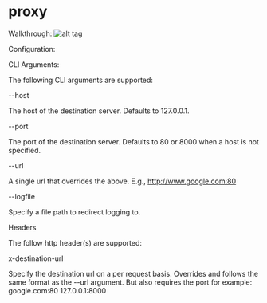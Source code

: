 # proxy

Walkthrough:
![alt tag](https://raw.githubusercontent.com/theonekaran/proxy/walkthrough.gif)


Configuration:

CLI Arguments:

The following CLI arguments are supported:

--host

The host of the destination server. Defaults to 127.0.0.1.

--port

The port of the destination server. Defaults to 80 or 8000 when a host is not specified.

--url

A single url that overrides the above. E.g., http://www.google.com:80 

--logfile

Specify a file path to redirect logging to.

Headers

The follow http header(s) are supported:

x-destination-url

Specify the destination url on a per request basis. Overrides and follows the same format as the --url argument. But also requires the port for example:
google.com:80
127.0.0.1:8000
